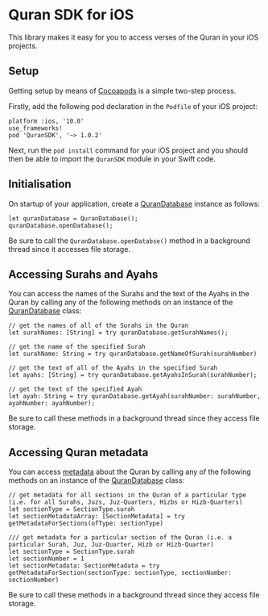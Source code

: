 # Quran SDK for iOS

This library makes it easy for you to access verses of the Quran in your iOS projects.

## Setup

Getting setup by means of [Cocoapods](https://cocoapods.org/) is a simple two-step process.

Firstly, add the following pod declaration in the `Podfile` of your iOS project:

    platform :ios, '10.0'
    use_frameworks!
    pod 'QuranSDK', '~> 1.0.2'

Next, run the `pod install` command for your iOS project and you should then be able to import the `QuranSDK` module in your Swift code.

## Initialisation

On startup of your application, create a [QuranDatabase](QuranSDK/Database/QuranDatabase.swift) instance as follows:

    let quranDatabase = QuranDatabase();
    quranDatabase.openDatabase();

Be sure to call the `QuranDatabase.openDatabse()` method in a background thread since it accesses file storage.

## Accessing Surahs and Ayahs

You can access the names of the Surahs and the text of the Ayahs in the Quran by calling any of the following methods on an instance of the [QuranDatabase](QuranSDK/Database/QuranDatabase.swift) class:

    // get the names of all of the Surahs in the Quran
    let surahNames: [String] = try quranDatabase.getSurahNames();
    
    // get the name of the specified Surah
    let surahName: String = try quranDatabase.getNameOfSurah(surahNumber)
    
    // get the text of all of the Ayahs in the specified Surah
    let ayahs: [String] = try quranDatabase.getAyahsInSurah(surahNumber);
    
    // get the text of the specified Ayah
    let ayah: String = try quranDatabase.getAyah(surahNumber: surahNumber, ayahNumber: ayahNumber);

Be sure to call these methods in a background thread since they access file storage.

## Accessing Quran metadata

You can access [metadata](QuranSDK/Models/SectionMetadata.swift) about the Quran by calling any of the following methods on an instance of the [QuranDatabase](QuranSDK/Database/QuranDatabase.swift) class:

    // get metadata for all sections in the Quran of a particular type (i.e. for all Surahs, Juzs, Juz-Quarters, Hizbs or Hizb-Quarters)
    let sectionType = SectionType.surah
    let sectionMetadataArray: [SectionMetadata] = try getMetadataForSections(ofType: sectionType)

    /// get metadata for a particular section of the Quran (i.e. a particular Surah, Juz, Juz-Quarter, Hizb or Hizb-Quarter)
    let sectionType = SectionType.surah
    let sectionNumber = 1
    let sectionMetadata: SectionMetadata = try getMetadataForSection(sectionType: sectionType, sectionNumber: sectionNumber)

Be sure to call these methods in a background thread since they access file storage.
